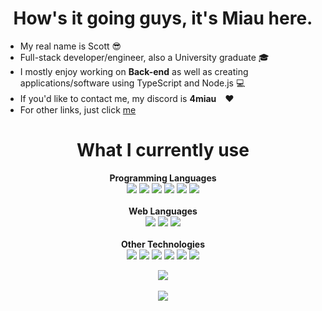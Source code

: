 <h1 align="center">How's it going guys, it's Miau here.</h1>

* My real name is Scott 😎
* Full-stack developer/engineer, also a University graduate 🎓
* I mostly enjoy working on **Back-end** as well as creating applications/software using TypeScript and Node.js 💻
* If you'd like to contact me, my discord is **4miau**　❤️
* For other links, just click <a href="https://linktr.ee/miau">me</a>

<h1 align="center">What I currently use</h1>

<p align="center">
  <strong>Programming Languages</strong></br>
  <a href="https://www.javascript.com"><img src="https://skillicons.dev/icons?i=javascript"></a>
  <a href="https://www.typescriptlang.org"><img src="https://skillicons.dev/icons?i=typescript"></a>
  <a href="https://www.microsoft.com"><img src="https://skillicons.dev/icons?i=cs"></a>
  <a href="https://www.rust-lang.org"><img src="https://skillicons.dev/icons?i=rust"></a>
  <a href="https://go.dev"><img src="https://skillicons.dev/icons?i=golang"></a>
  <a href="https://www.python.org"><img src="https://skillicons.dev/icons?i=python"></a>
  </br></br><strong>Web Languages</strong></br>
  <a href="https://react.dev"><img src="https://skillicons.dev/icons?i=react"></a>
  <a href="https://sass-lang.com"><img src="https://skillicons.dev/icons?i=sass"></a>
  <a href="https://www.php.net"><img src="https://skillicons.dev/icons?i=php"></a>
  </br></br><strong>Other Technologies</strong></br>
  <a href="https://www.mongodb.com"><img src="https://skillicons.dev/icons?i=mongodb"></a>
  <a href="https://aws.amazon.com"><img src="https://skillicons.dev/icons?i=aws"></a>
  <a href="https://nodejs.org/en"><img src="https://skillicons.dev/icons?i=nodejs"></a>
  <a href="[https://aws.amazon.com](https://code.visualstudio.com)"><img src="https://skillicons.dev/icons?i=vscode"></a>
  <a href="https://git-scm.com"><img src="https://skillicons.dev/icons?i=git"></a>
  <a href="https://github.com"><img src="https://skillicons.dev/icons?i=github"></a>
</p>

<p align="center">
  <img src="https://github-readme-stats.vercel.app/api?username=4miau&show_icons=true&theme=omni">
  <br><br>
  <img src="https://github-readme-stats.vercel.app/api/top-langs/?username=4miau&layout=compact&theme=omni">
</p>

<!--
**notmiauu/notmiauu** is a ✨ _special_ ✨ repository because its `README.md` (this file) appears on your GitHub profile.

Here are some ideas to get you started:

- 🔭 I’m currently working on ...
- 🌱 I’m currently learning ...
- 👯 I’m looking to collaborate on ...
- 🤔 I’m looking for help with ...
- 💬 Ask me about ...
- 📫 How to reach me: ...
- 😄 Pronouns: ...
- ⚡ Fun fact: ...
-->
